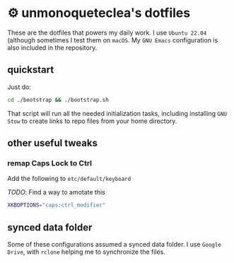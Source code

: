 # ⚙️ unmonoqueteclea's dotfiles

These are the dotfiles that powers my daily work.  I use `Ubuntu
22.04` (although sometimes I test them on `macOS`. My `GNU Emacs`
configuration is also included in the repository.

## quickstart
Just do:

```sh
cd ./bootstrap && ./bootstrap.sh

```

That script will run all the needed initialization tasks, including
installing `GNU Stow` to create links to repo files from your home
directory.

## other useful tweaks
### remap Caps Lock to Ctrl
Add the following to `etc/default/keyboard`

*TODO*: Find a way to amotate this

```sh
XKBOPTIONS="caps:ctrl_modifier"
```

## synced data folder
Some of these configurations assumed a synced data folder. I use
`Google Drive`, with `rclone` helping me to synchronize the files. 
